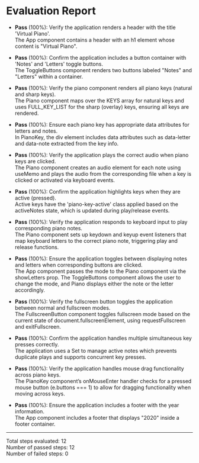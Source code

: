 # Evaluation Report

- **Pass** (100%): Verify the application renders a header with the title 'Virtual Piano'.  
  The App component contains a header with an h1 element whose content is "Virtual Piano".

- **Pass** (100%): Confirm the application includes a button container with 'Notes' and 'Letters' toggle buttons.  
  The ToggleButtons component renders two buttons labeled "Notes" and "Letters" within a container.

- **Pass** (100%): Verify the piano component renders all piano keys (natural and sharp keys).  
  The Piano component maps over the KEYS array for natural keys and uses FULL_KEY_LIST for the sharp (overlay) keys, ensuring all keys are rendered.

- **Pass** (100%): Ensure each piano key has appropriate data attributes for letters and notes.  
  In PianoKey, the div element includes data attributes such as data-letter and data-note extracted from the key info.

- **Pass** (100%): Verify the application plays the correct audio when piano keys are clicked.  
  The Piano component creates an audio element for each note using useMemo and plays the audio from the corresponding file when a key is clicked or activated via keyboard events.

- **Pass** (100%): Confirm the application highlights keys when they are active (pressed).  
  Active keys have the 'piano-key-active' class applied based on the activeNotes state, which is updated during play/release events.

- **Pass** (100%): Verify the application responds to keyboard input to play corresponding piano notes.  
  The Piano component sets up keydown and keyup event listeners that map keyboard letters to the correct piano note, triggering play and release functions.

- **Pass** (100%): Ensure the application toggles between displaying notes and letters when corresponding buttons are clicked.  
  The App component passes the mode to the Piano component via the showLetters prop. The ToggleButtons component allows the user to change the mode, and Piano displays either the note or the letter accordingly.

- **Pass** (100%): Verify the fullscreen button toggles the application between normal and fullscreen modes.  
  The FullscreenButton component toggles fullscreen mode based on the current state of document.fullscreenElement, using requestFullscreen and exitFullscreen.

- **Pass** (100%): Confirm the application handles multiple simultaneous key presses correctly.  
  The application uses a Set to manage active notes which prevents duplicate plays and supports concurrent key presses.

- **Pass** (100%): Verify the application handles mouse drag functionality across piano keys.  
  The PianoKey component’s onMouseEnter handler checks for a pressed mouse button (e.buttons === 1) to allow for dragging functionality when moving across keys.

- **Pass** (100%): Ensure the application includes a footer with the year information.  
  The App component includes a footer that displays "2020" inside a footer container.

---

Total steps evaluated: 12  
Number of passed steps: 12  
Number of failed steps: 0